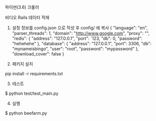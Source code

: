 파이썬(3.6) 크롤러

비디오 Rails 데이터 적재

1. 설정 정보를 config.json 으로 작성 후 config/ 에 복사
{
  "language": "en",
  "parser_threads":  1,
  "domain": "http://www.google.com",
  "proxy": "",
  "redis": {
    "address": "127.0.0.1",
    "port": `123,
    "db": 0,
    "password": "hehehehe"
  },
  "database": {
    "address": "127.0.0.1",
    "port": 3306,
    "db": "mynameisbingo",
    "user": "root",
    "password": "mypassword"
  },
  "download_cover": false
}

2. 패키지 설치

pip install -r requirements.txt

3. 테스트

$ python test/test_main.py

4. 실행

$ python beefarm.py





